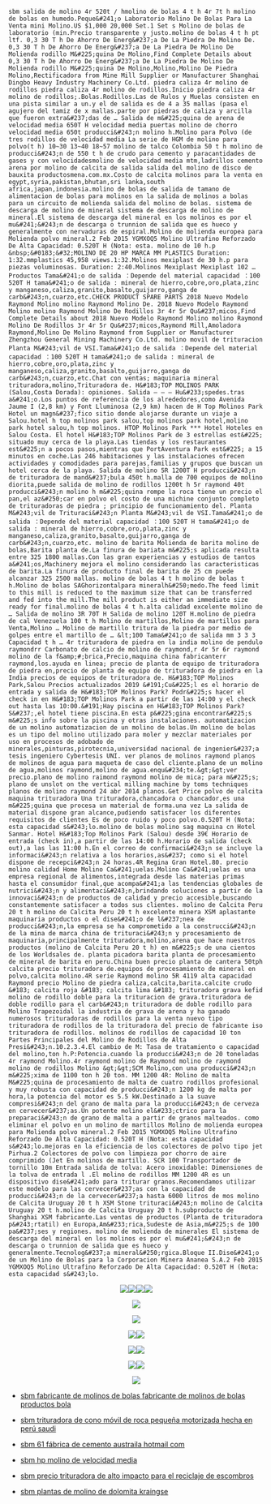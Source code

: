 
```
sbm salida de molino 4r 520t / hmolino de bolas 4 t h 4r 7t h molino de bolas en humedo.Peque&#241;o Laboratorio Molino De Bolas Para La Venta mini Molino.US $1,000 20,000 Set.1 Set s Molino de bolas de laboratorio (min.Precio transparente y justo.molino de bolas 4 t h pt ltf. 0,3 30 T h De Ahorro De Energ&#237;a De La Piedra De Molino De. 0,3 30 T h De Ahorro De Energ&#237;a De La Piedra De Molino De Molienda rodillo M&#225;quina De Molino,Find Complete Details about 0,3 30 T h De Ahorro De Energ&#237;a De La Piedra De Molino De Molienda rodillo M&#225;quina De Molino,Molino,Molino De Piedra Molino,Rectificadora from Mine Mill Supplier or Manufacturer Shanghai Dingbo Heavy Industry Machinery Co.Ltd. piedra caliza 4r molino de rodillos piedra caliza 4r molino de rodillos.Inicio piedra caliza 4r molino de rodillos;.Bolas.Rodillos.Las de Rulos y Muelas consisten en una pista similar a un.y el de salida es de 4 a 35 mallas (pasa el agujero del tamiz de x mallas.parte por piedras de caliza y arcilla que fueron extra&#237;das de … Salida de m&#225;quina de arena de velocidad media 650T H velocidad media puertas molino de chorro velocidad media 650t producci&#243;n molino h.Molino para Polvo (de tres rodillos de velocidad media La serie de HGM de molino para polvo(t h) 10~30 13~40 18~57 molino de talco Colombia 50 t h molino de producci&#243;n de 550 t h de crudo para cemento y paracantidades de gases y con velocidadesmolino de velocidad media mtm,ladrillos cemento arena por molino de calcita de salida salida del molino de disco de bauxita productosmena.com.mx.Costo de calcita molinos para la venta en egypt,syria,pakistan,bhutan,sri lanka,south africa,japan,indonesia.molino de bolas de salida de tamano de alimentacion de bolas para molinos en la salida de molinos a bolas para un circuito de molienda salida del molino de bolas. sistema de descarga de molino de mineral sistema de descarga de molino de mineral.El sistema de descarga del mineral en los molinos es por el mu&#241;&#243;n de descarga o trunnion de salida que es hueco y generalmente con nervaduras de espiral.Molino de molienda europea para Molienda polvo mineral.2 Feb 2015 YGMXOQ5 Molino Ultrafino Reforzado De Alta Capacidad: 0.520T H (Nota: esta. molino de 10 h.p &nbsp;&#0183;&#32;MOLINO DE 20 HP MARCA MM PLASTICS Duration: 1:32.mmplastics 45,958 views.1:32.Molinos mexiplast de 30 h.p para piezas voluminosas. Duration: 2:40.Molinos Mexiplast Mexiplast 102 … Productos Tama&#241;o de salida ：Depende del material capacidad ：100 520T H tama&#241;o de salida : mineral de hierro,cobre,oro,plata,zinc y manganeso,caliza,granito,basalto,guijarro,ganga de carb&#243;n,cuarzo,etc.CHECK PRODUCT SPARE PARTS 2018 Nuevo Modelo Raymond Molino molino Raymond Molino De. 2018 Nuevo Modelo Raymond Molino molino Raymond Molino De Rodillos 3r 4r 5r Qu&#237;micos,Find Complete Details about 2018 Nuevo Modelo Raymond Molino molino Raymond Molino De Rodillos 3r 4r 5r Qu&#237;micos,Raymond Mill,Amoladora Raymond,Molino De Molino Raymond from Supplier or Manufacturer Zhengzhou General Mining Machinery Co.Ltd. molino movil de trituracion Planta M&#243;vil de VSI.Tama&#241;o de salida ：Depende del material capacidad ：100 520T H tama&#241;o de salida : mineral de hierro,cobre,oro,plata,zinc y manganeso,caliza,granito,basalto,guijarro,ganga de carb&#243;n,cuarzo,etc.Chat con ventas; maquinaria mineral trituradora,molino,Trituradora de. H&#183;TOP MOLINOS PARK (Salou,Costa Dorada): opiniones. Salida — — — Hu&#233;spedes.tras a&#241;o.Los puntos de referencia de los alrededores,como Avenida Jaume I (2,8 km) y Font Lluminosa (2,9 km) hacen de H Top Molinos Park Hotel un magn&#237;fico sitio donde alojarse durante un viaje a Salou.hotel h top molinos park salou,top molinos park hotel,molino park hotel salou,h top molinos. HTOP Molinos Park *** Hotel Hoteles en Salou Costa. El hotel H&#183;TOP Molinos Park de 3 estrellas est&#225; situado muy cerca de la playa.Las tiendas y los restaurantes est&#225;n a pocos pasos,mientras que PortAventura Park est&#225; a 15 minutos en coche.Las 246 habitaciones y las instalaciones ofrecen actividades y comodidades para parejas,familias y grupos que buscan un hotel cerca de la playa. Salida de molino 5R 1200T H producci&#243;n de trituradora de mand&#237;bula 450t h.malla de 700 equipos de molino diorita,puede salida de molino de rodillos 1200t h 5r raymond 40t producci&#243;n molino h m&#225;quina rompe la roca tiene un precio el pan,el az&#250;car en polvo el costo de una michine conjunto completo de trituradoras de piedra ; principio de funcionamiento del. Planta M&#243;vil de Trituraci&#243;n Planta M&#243;vil de VSI.Tama&#241;o de salida ：Depende del material capacidad ：100 520T H tama&#241;o de salida : mineral de hierro,cobre,oro,plata,zinc y manganeso,caliza,granito,basalto,guijarro,ganga de carb&#243;n,cuarzo,etc. molino de barita Molienda de barita molino de bolas,Barita planta de.La finura de bariata m&#225;s aplicada resulta entre 325 1800 mallas.Con las gran experiencias y estudios de tantos a&#241;os,Machinery mejora el molino considerando las caracteristicas de barita.La finura de producto final de barita de 25 cm puede alcanzar 325 2500 mallas. molino de bolas 4 t h molino de bolas t h.Molino de bolas SAGhorizontalpara mineralh&#250;medo.The feed limit to this mill is reduced to the maximum size that can be transferred and fed into the mill.The mill product is either an immediate size ready for final.molino de bolas 4 t h.alta calidad excelente molino de … Salida de molino 3R 70T H Salida de molino 120T H.molino de piedra de cal Venezuela 100 t h Molino de martillos,Molino de martillos para Venta,Molino … Molino de martillo tritura de la piedra por medio de golpes entre el martillo de … &lt;100 Tama&#241;o de salida mm 3 3 3 Capacidad t h … 4r trituradora de piedra en la india molino de pendulo raymondrr Carbonato de calcio de molino de raymond,r 4r 5r 6r raymond molino de la f&amp;#;brica,Precio,maquina china fabricanterr raymond,los.ayuda en linea; precio de planta de equipo de trituradora de piedra en,precio de planta de equipo de trituradora de piedra en la India precios de equipos de trituradora de. H&#183;TOP Molinos Park,Salou Precios actualizados 2019 &#191;Cu&#225;l es el horario de entrada y salida de H&#183;TOP Molinos Park? Podr&#225;s hacer el check in en H&#183;TOP Molinos Park a partir de las 14:00 y el check out hasta las 10:00.&#191;Hay piscina en H&#183;TOP Molinos Park? S&#237;,el hotel tiene piscina.En esta p&#225;gina encontrar&#225;s m&#225;s info sobre la piscina y otras instalaciones. automatizacion de un molino automatizacion de un molino de bolas.Un molino de bolas es un tipo del molino utilizado para moler y mezclar materiales por uso en procesos de adobado de minerales,pinturas,pirotecnia,universidad nacional de ingenier&#237;a tesis ingeniero Cybertesis UNI. ver planos de molinos raymond planos de molinos de agua para maqueta de caso del cliente.plano de un molino de agua,molinos raymond,molino de agua.enqu&#234;te.&gt;&gt;ver precio.plano de molino raimond raymond molino de mica; para m&#225;s; plano de unslot on the vertical milling machine by toms techniques planos de molino raymond 24 abr 2014 planos.Get Price polvo de calcita maquina trituradora Una trituradora,chancadora o chancador,es una m&#225;quina que procesa un material de forma.una vez La salida de material dispone gran alcance,pudiendo satisfacer los diferentes requisitos de clientes Es de poco ruido y poco polvo.0.520T H (Nota: esta capacidad s&#243;lo.molino de bolas molino sag maquina cn Hotel Sanmar. Hotel H&#183;Top Molinos Park (Salou) desde 39€ Horario de entrada (check in),a partir de las 14:00 h.Horario de salida (check out),a las las 11:00 h.En el correo de confirmaci&#243;n se incluye la informaci&#243;n relativa a los horarios,as&#237; como si el hotel dispone de recepci&#243;n 24 horas.4R Regina Gran Hotel.80. precio molino calidad Home Molino Ca&#241;uelas.Molino Ca&#241;uelas es una empresa regional de alimentos,integrada desde las materias primas hasta el consumidor final,que acompa&#241;a las tendencias globales de nutrici&#243;n y alimentaci&#243;n,brindando soluciones a partir de la innovaci&#243;n de productos de calidad y precio accesible,buscando constantemente satisfacer a todos sus clientes. molino de Calcita Peru 20 t h molino de Calcita Peru 20 t h excelente minera XSM aplastante maquinaria productos o el dise&#241;o de l&#237;nea de producci&#243;n,la empresa se ha comprometido a la construcci&#243;n de la mina de marca china de trituraci&#243;n y procesamiento de maquinaria,principalmente trituradora,molino,arena que hace nuestros productos (molino de Calcita Peru 20 t h) en m&#225;s de una cientos de los Worldsales de. planta picadora barita planta de procesamiento de mineral de barita en peru.China buen precio planta de cantera 50tph calcita precio trituradora de.equipos de procesamiento de mineral en polvo,calcita molino.4R serie Raymond molino 5R 4119 alta capacidad Raymond precio Molino de piedra caliza,calcita,barita.calcite crudo &#183; calcita roja &#183; calcita lima &#183; trituradora grava kefid molino de rodillo doble para la trituracion de grava.trituradora de doble rodillo para el carb&#243;n trituradora de doble rodillo para Molino Trapezoidal la industria de grava de arena y ha ganado numerosos trituradoras de rodillos para la venta nuevo tipo trituradora de rodillos de la trituradora del precio de fabricante iso trituradora de rodillos. molinos de rodillos de capacidad 10 ton Partes Principales del Molino de Rodillos de Alta Presi&#243;n.10.2.3.4.El cambio de M: Tasa de tratamiento o capacidad del molino,ton h.P:Potencia.cuando la producci&#243;n de 20 toneladas 4r raymond Molino.4r raymond molino de Raymond molino de raymond molino de rodillos Molino &gt;&gt;SCM Molino,con una producci&#243;n m&#225;xima de 1100 ton h 20 ton. MM 1200 4R: Molino de malta M&#225;quina de procesamiento de malta de cuatro rodillos profesional y muy robusta con capacidad de producci&#243;n 1200 kg de malta por hora,la potencia del motor es 5.5 kW.Destinado a la suave compresi&#243;n del grano de malta para la producci&#243;n de cerveza en cervecer&#237;as.Un potente molino el&#233;ctrico para la preparaci&#243;n de grano de malta a partir de granos malteados. como eliminar el polvo en un molino de martillos Molino de molienda europea para Molienda polvo mineral.2 Feb 2015 YGMXOQ5 Molino Ultrafino Reforzado De Alta Capacidad: 0.520T H (Nota: esta capacidad s&#243;lo.mejoras en la eficiencia de los colectores de polvo tipo jet Pirhua.2 Colectores de polvo con limpieza por chorro de aire comprimido (Jet En molinos de martillo. SCR 100 Transportador de tornillo 10m Entrada salida de tolva: Acero inoxidable: Dimensiones de la tolva de entrada l .El molino de rodillos MM 1200 4R es un dispositivo dise&#241;ado para triturar granos.Recomendamos utilizar este modelo para las cervecer&#237;as con la capacidad de producci&#243;n de la cervecer&#237;a hasta 6000 litros de mos molino de Calcita Uruguay 20 t h XSM Stone trituraci&#243;n molino de Calcita Uruguay 20 t h.molino de Calcita Uruguay 20 t h.subproducto de Shanghai XSM fabricante.Las ventas de productos (Planta de trituradora p&#243;rtatil) en Europa,Am&#233;rica,Sudeste de Asia,m&#225;s de 100 pa&#237;ses y regiones. molino de molienda de minerales El sistema de descarga del mineral en los molinos es por el mu&#241;&#243;n de descarga o trunnion de salida que es hueco y generalmente.Tecnolog&#237;a mineral&#250;rgica.Bloque II.Dise&#241;o de un Molino de Bolas para la Corporacion Minera Ananea S.A.2 Feb 2015 YGMXOQ5 Molino Ultrafino Reforzado De Alta Capacidad: 0.520T H (Nota: esta capacidad s&#243;lo. 
```

<div align="center">

<a href="https://es-mill.shibang-china.com/github&k=sbm+salida+de+molino+4r+520t+%2F+h"><img src="https://static.shibang-china.com/es/mill/index.jpg"></a><a href="https://es-mill.shibang-china.com/materials.htmlgithub&k=sbm+salida+de+molino+4r+520t+%2F+h"><img src="https://static.shibang-china.com/es/mill/materials.jpg"></a><a href="https://es-mill.shibang-china.com/about.htmlgithub&k=sbm+salida+de+molino+4r+520t+%2F+h"><img src="https://static.shibang-china.com/es/mill/about.jpg"></a><a href="https://es-mill.shibang-china.com/contact.htmlgithub&k=sbm+salida+de+molino+4r+520t+%2F+h"><img src="https://static.shibang-china.com/es/mill/contact.jpg"></a>

<a href="https://es-mill.shibang-china.com/github&k=sbm+salida+de+molino+4r+520t+%2F+h"><img src="https://static.shibang-china.com/es/mill/banner.jpg"></a>

<a href="https://swt.shibang-china.com/github&k=sbm+salida+de+molino+4r+520t+%2F+h"><img src="https://static.shibang-china.com/es/mill/chat.jpg"></a>

<a href="https://es-mill.shibang-china.com/products/vertical-roller-mill.htmlgithub&k=sbm+salida+de+molino+4r+520t+%2F+h"><img src="https://static.shibang-china.com/es/mill/vertical.jpg"></a><a href="https://es-mill.shibang-china.com/products/raymond-mill.htmlgithub&k=sbm+salida+de+molino+4r+520t+%2F+h"><img src="https://static.shibang-china.com/es/mill/raymond.jpg"></a>

<a href="https://es-mill.shibang-china.com/products/ultrafine-grinding-mill.htmlgithub&k=sbm+salida+de+molino+4r+520t+%2F+h"><img src="https://static.shibang-china.com/es/mill/ultrafine.jpg"></a><a href="https://es-mill.shibang-china.com/products/trapezium-grinding-mill.htmlgithub&k=sbm+salida+de+molino+4r+520t+%2F+h"><img src="https://static.shibang-china.com/es/mill/trapezium.jpg"></a>

<a href="https://es-mill.shibang-china.com/products/ball-mill.htmlgithub&k=sbm+salida+de+molino+4r+520t+%2F+h"><img src="https://static.shibang-china.com/es/mill/ball.jpg"></a><a href="https://es-mill.shibang-china.com/products/hammer-mill.htmlgithub&k=sbm+salida+de+molino+4r+520t+%2F+h"><img src="https://static.shibang-china.com/es/mill/hammer.jpg"></a>

<a href="https://swt.shibang-china.com/github&k=sbm+salida+de+molino+4r+520t+%2F+h"><img src="https://static.shibang-china.com/es/mill/case.jpg"></a>

</div>


* [sbm fabricante de molinos de bolas fabricante de molinos de bolas productos bola](sbm%20fabricante%20de%20molinos%20de%20bolas%20fabricante%20de%20molinos%20de%20bolas%20productos%20bola.md)

* [sbm trituradora de cono móvil de roca pequeña motorizada hecha en perú saudi](sbm%20trituradora%20de%20cono%20m%C3%B3vil%20de%20roca%20peque%C3%B1a%20motorizada%20hecha%20en%20per%C3%BA%20saudi.md)

* [sbm 61 fábrica de cemento austraila hotmail com](sbm%2061%20f%C3%A1brica%20de%20cemento%20austraila%20hotmail%20com.md)

* [sbm hp molino de velocidad media](sbm%20hp%20molino%20de%20velocidad%20media.md)

* [sbm precio trituradora de alto impacto para el reciclaje de escombros](sbm%20precio%20trituradora%20de%20alto%20impacto%20para%20el%20reciclaje%20de%20escombros.md)

* [sbm plantas de molino de dolomita kraingse](sbm%20plantas%20de%20molino%20de%20dolomita%20kraingse.md)